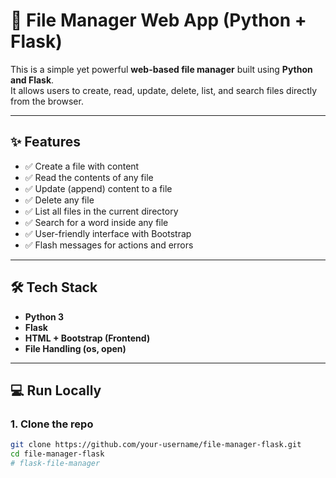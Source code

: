 # 📁 File Manager Web App (Python + Flask)

This is a simple yet powerful **web-based file manager** built using **Python and Flask**.  
It allows users to create, read, update, delete, list, and search files directly from the browser.

---

## ✨ Features

- ✅ Create a file with content
- ✅ Read the contents of any file
- ✅ Update (append) content to a file
- ✅ Delete any file
- ✅ List all files in the current directory
- ✅ Search for a word inside any file
- ✅ User-friendly interface with Bootstrap
- ✅ Flash messages for actions and errors

---

## 🛠️ Tech Stack

- **Python 3**
- **Flask**
- **HTML + Bootstrap (Frontend)**
- **File Handling (os, open)**

---

## 💻 Run Locally

### 1. Clone the repo
```bash
git clone https://github.com/your-username/file-manager-flask.git
cd file-manager-flask
#   f l a s k - f i l e - m a n a g e r  
 